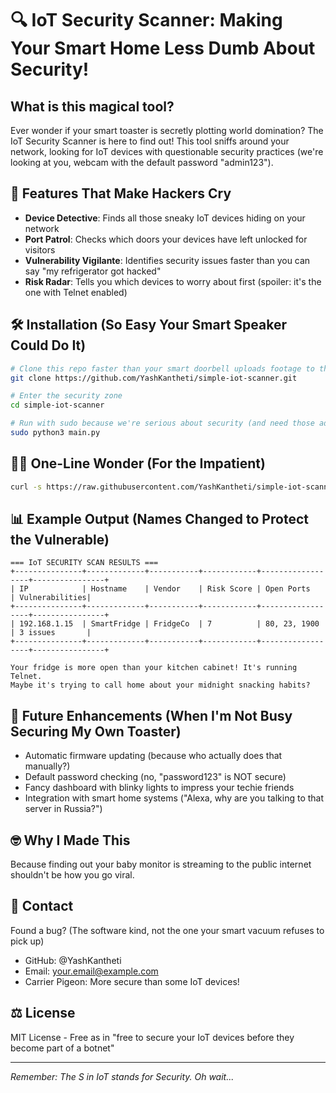 # 🔍 IoT Security Scanner: Making Your Smart Home Less Dumb About Security!

## What is this magical tool?
Ever wonder if your smart toaster is secretly plotting world domination? The IoT Security Scanner is here to find out! This tool sniffs around your network, looking for IoT devices with questionable security practices (we're looking at you, webcam with the default password "admin123").

## 🚨 Features That Make Hackers Cry
- **Device Detective**: Finds all those sneaky IoT devices hiding on your network
- **Port Patrol**: Checks which doors your devices have left unlocked for visitors
- **Vulnerability Vigilante**: Identifies security issues faster than you can say "my refrigerator got hacked"
- **Risk Radar**: Tells you which devices to worry about first (spoiler: it's the one with Telnet enabled)

## 🛠️ Installation (So Easy Your Smart Speaker Could Do It)
```bash
# Clone this repo faster than your smart doorbell uploads footage to the cloud
git clone https://github.com/YashKantheti/simple-iot-scanner.git

# Enter the security zone
cd simple-iot-scanner

# Run with sudo because we're serious about security (and need those admin powers)
sudo python3 main.py
```

## 🏃‍♂️ One-Line Wonder (For the Impatient)
```bash
curl -s https://raw.githubusercontent.com/YashKantheti/simple-iot-scanner/main/run.sh | bash
```

## 📊 Example Output (Names Changed to Protect the Vulnerable)
```
=== IoT SECURITY SCAN RESULTS ===
+---------------+-------------+-----------+------------+------------------+----------------+
| IP            | Hostname    | Vendor    | Risk Score | Open Ports       | Vulnerabilities|
+---------------+-------------+-----------+------------+------------------+----------------+
| 192.168.1.15  | SmartFridge | FridgeCo  | 7          | 80, 23, 1900     | 3 issues       |
+---------------+-------------+-----------+------------+------------------+----------------+

Your fridge is more open than your kitchen cabinet! It's running Telnet.
Maybe it's trying to call home about your midnight snacking habits?
```

## 🔮 Future Enhancements (When I'm Not Busy Securing My Own Toaster)
- Automatic firmware updating (because who actually does that manually?)
- Default password checking (no, "password123" is NOT secure)
- Fancy dashboard with blinky lights to impress your techie friends
- Integration with smart home systems ("Alexa, why are you talking to that server in Russia?")

## 🤓 Why I Made This
Because finding out your baby monitor is streaming to the public internet shouldn't be how you go viral.

## 📱 Contact
Found a bug? (The software kind, not the one your smart vacuum refuses to pick up)
- GitHub: @YashKantheti
- Email: your.email@example.com
- Carrier Pigeon: More secure than some IoT devices!

## ⚖️ License
MIT License - Free as in "free to secure your IoT devices before they become part of a botnet"

---

*Remember: The S in IoT stands for Security. Oh wait...*

